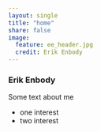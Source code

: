 ```yaml
---
layout: single
title: "home"
share: false
image: 
  feature: ee_header.jpg
  credit: Erik Enbody
---
```


### Erik Enbody

Some text about me

+ one interest
+ two interest
